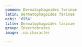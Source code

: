 ```yaml
---
common: Dermatophagoides farinae
latin: Dermatophagoides farinae
ncbi: '6954'
title: Dermatophagoides farinae
group: Invertebrates
image: .na.character

---
```

